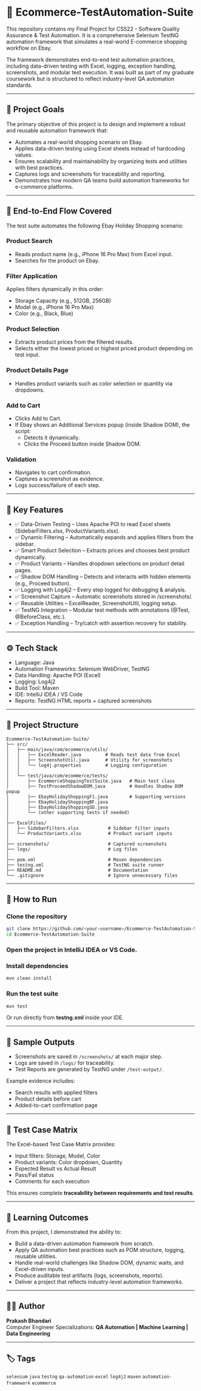 # 🛒 Ecommerce-TestAutomation-Suite

This repository contains my Final Project for CS522 - Software Quality Assurance & Test Automation.
It is a comprehensive Selenium TestNG automation framework that simulates a real-world E-commerce shopping workflow on Ebay.

The framework demonstrates end-to-end test automation practices, including data-driven testing with Excel, logging, exception handling, screenshots, and modular test execution. It was built as part of my graduate coursework but is structured to reflect industry-level QA automation standards.

---

## 📌 Project Goals

The primary objective of this project is to design and implement a robust and reusable automation framework that:

- Automates a real-world shopping scenario on Ebay.
- Applies data-driven testing using Excel sheets instead of hardcoding values.
- Ensures scalability and maintainability by organizing tests and utilities with best practices.
- Captures logs and screenshots for traceability and reporting.
- Demonstrates how modern QA teams build automation frameworks for e-commerce platforms.

---

## 🔹 End-to-End Flow Covered

The test suite automates the following Ebay Holiday Shopping scenario:

### Product Search
- Reads product name (e.g., iPhone 16 Pro Max) from Excel input.
- Searches for the product on Ebay.

### Filter Application
Applies filters dynamically in this order:
- Storage Capacity (e.g., 512GB, 256GB)
- Model (e.g., iPhone 16 Pro Max)
- Color (e.g., Black, Blue)

### Product Selection
- Extracts product prices from the filtered results.
- Selects either the lowest priced or highest priced product depending on test input.

### Product Details Page
- Handles product variants such as color selection or quantity via dropdowns.

### Add to Cart
- Clicks Add to Cart.
- If Ebay shows an Additional Services popup (inside Shadow DOM), the script:
  - Detects it dynamically.
  - Clicks the Proceed button inside Shadow DOM.

### Validation
- Navigates to cart confirmation.
- Captures a screenshot as evidence.
- Logs success/failure of each step.

---

## 🔹 Key Features

- ✅ Data-Driven Testing – Uses Apache POI to read Excel sheets (SidebarFilters.xlsx, ProductVariants.xlsx).
- ✅ Dynamic Filtering – Automatically expands and applies filters from the sidebar.
- ✅ Smart Product Selection – Extracts prices and chooses best product dynamically.
- ✅ Product Variants – Handles dropdown selections on product detail pages.
- ✅ Shadow DOM Handling – Detects and interacts with hidden elements (e.g., Proceed button).
- ✅ Logging with Log4j2 – Every step logged for debugging & analysis.
- ✅ Screenshot Capture – Automatic screenshots stored in /screenshots/.
- ✅ Reusable Utilities – ExcelReader, ScreenshotUtil, logging setup.
- ✅ TestNG Integration – Modular test methods with annotations (@Test, @BeforeClass, etc.).
- ✅ Exception Handling – Try/catch with assertion recovery for stability.

---

## ⚙️ Tech Stack

- Language: Java
- Automation Frameworks: Selenium WebDriver, TestNG
- Data Handling: Apache POI (Excel)
- Logging: Log4j2
- Build Tool: Maven
- IDE: IntelliJ IDEA / VS Code
- Reports: TestNG HTML reports + captured screenshots

---

## 📂 Project Structure

```
Ecommerce-TestAutomation-Suite/
├── src/
│   ├── main/java/com/ecommerce/utils/
│   │   ├── ExcelReader.java         # Reads test data from Excel
│   │   ├── ScreenshotUtil.java      # Utility for screenshots
│   │   └── log4j.properties         # Logging configuration
│   │
│   └── test/java/com/ecommerce/tests/
│       ├── EcommerceShoppingTestSuite.java   # Main test class
│       ├── TestProceedShadowDOM.java         # Handles Shadow DOM popup
│       ├── EbayHolidayShoppingF1.java        # Supporting versions
│       ├── EbayHolidayShoppingBF.java
│       ├── EbayHolidayShoppingSD.java
│       └── (other supporting tests if needed)
│
├── ExcelFiles/
│   ├── SidebarFilters.xlsx           # Sidebar filter inputs
│   └── ProductVariants.xlsx          # Product variant inputs
│
├── screenshots/                      # Captured screenshots
├── logs/                             # Log files
│
├── pom.xml                           # Maven dependencies
├── testng.xml                        # TestNG suite runner
├── README.md                         # Documentation
└── .gitignore                        # Ignore unnecessary files
```

---

## 🚀 How to Run

### Clone the repository
```bash
git clone https://github.com/<your-username>/Ecommerce-TestAutomation-Suite.git
cd Ecommerce-TestAutomation-Suite
```

### Open the project in IntelliJ IDEA or VS Code.

### Install dependencies
```bash
mvn clean install
```

### Run the test suite
```bash
mvn test
```
Or run directly from **testng.xml** inside your IDE.

---

## 📸 Sample Outputs

- Screenshots are saved in `/screenshots/` at each major step.
- Logs are saved in `/logs/` for traceability.
- Test Reports are generated by TestNG under `/test-output/`.

Example evidence includes:  
- Search results with applied filters  
- Product details before cart  
- Added-to-cart confirmation page  

---

## 🧾 Test Case Matrix

The Excel-based Test Case Matrix provides:  
- Input filters: Storage, Model, Color  
- Product variants: Color dropdown, Quantity  
- Expected Result vs Actual Result  
- Pass/Fail status  
- Comments for each execution  

This ensures complete **traceability between requirements and test results**.  

---

## 🎯 Learning Outcomes

From this project, I demonstrated the ability to:  
- Build a data-driven automation framework from scratch.  
- Apply QA automation best practices such as POM structure, logging, reusable utilities.  
- Handle real-world challenges like Shadow DOM, dynamic waits, and Excel-driven inputs.  
- Produce auditable test artifacts (logs, screenshots, reports).  
- Deliver a project that reflects industry-level automation frameworks.  

---

## 👨‍💻 Author

**Prakash Bhandari**  
Computer Engineer
Specializations: **QA Automation | Machine Learning | Data Engineering**  

---

## 🏷️ Tags

`selenium` `java` `testng` `qa-automation` `excel` `log4j2` `maven` `automation-framework` `ecommerce`
